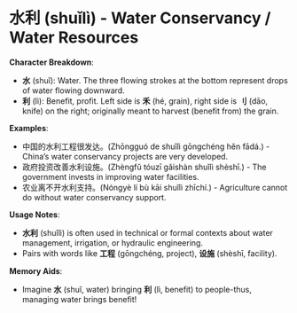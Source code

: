 # **水利 (shuǐlì) - Water Conservancy / Water Resources**

**Character Breakdown**:  
- **水** (shuǐ): Water. The three flowing strokes at the bottom represent drops of water flowing downward.  
- **利** (lì): Benefit, profit. Left side is **禾** (hé, grain), right side is **刂** (dāo, knife) on the right; originally meant to harvest (benefit from) the grain.

**Examples**:  
- 中国的水利工程很发达。(Zhōngguó de shuǐlì gōngchéng hěn fādá.) - China’s water conservancy projects are very developed.  
- 政府投资改善水利设施。(Zhèngfǔ tóuzī gǎishàn shuǐlì shèshī.) - The government invests in improving water facilities.  
- 农业离不开水利支持。(Nóngyè lí bù kāi shuǐlì zhīchí.) - Agriculture cannot do without water conservancy support.

**Usage Notes**:  
- **水利** (shuǐlì) is often used in technical or formal contexts about water management, irrigation, or hydraulic engineering.  
- Pairs with words like **工程** (gōngchéng, project), **设施** (shèshī, facility).

**Memory Aids**:  
- Imagine **水** (shuǐ, water) bringing **利** (lì, benefit) to people-thus, managing water brings benefit!